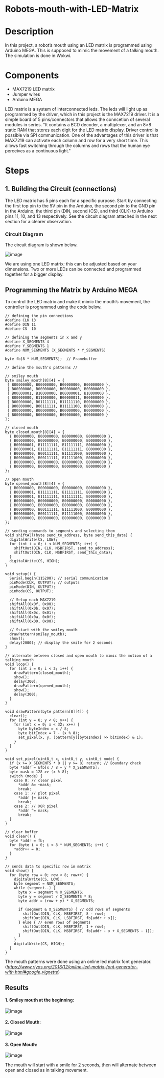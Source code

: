 # Robots-mouth-with-LED-Matrix

# Description 
In this project, a robot’s mouth using an LED matrix is programmed using Arduino MEGA. This is supposed to mimic the movement of a talking mouth. The simulation is done in Wokwi. 

# Components
-	MAX7219 LED matrix
-	Jumper wires 
-	Arduino MEGA

LED matrix is a system of interconnected leds. The leds will light up as programmed by the driver, which in this project is the MAX7219 driver. It is a simple board of 5 pins/connectors that allows the conncetion of several modules in series. "It contains a BCD decoder, a multiplexer, and an 8×8 static RAM that stores each digit for the LED matrix display. Driver control is possible via SPI communication. One of the advantages of this driver is that MAX7219 can activate each column and row for a very short time. This allows fast switching through the columns and rows that the human eye perceives as a continuous light."

# Steps 
## 1. Building the Circuit (connections) 
The LED matrix has 5 pins each for a specific purpose. Start by connecting the first top pin to the 5V pin in the Arduino, the second pin to the GND pin in the Arduino, the third pin (DIN, second (CS), and third (CLK) to Arduino pins 11, 10, and 13 respectively. 
See the circuit diagram attached in the next section for a clearer observation. 

### Circuit Diagram 
The circuit diagram is shown below. 
 
![image](https://github.com/user-attachments/assets/001ca607-a6f4-4250-81c9-7c9b21842f38)

We are using one LED matrix; this can be adjusted based on your dimensions. Two or more LEDs can be connected and programmed together for a bigger display. 

## Programming the Matrix by Arduino MEGA 
To control the LED matrix and make it mimic the mouth’s movement, the controller is programmed using the code below. 

```
// defining the pin connections
#define CLK 13
#define DIN 11
#define CS  10

// defining the segments in x and y
#define X_SEGMENTS 4
#define Y_SEGMENTS 1
#define NUM_SEGMENTS (X_SEGMENTS * Y_SEGMENTS)

byte fb[8 * NUM_SEGMENTS];  // Framebuffer

// define the mouth's patterns // 

// smiley mouth 
byte smiley_mouth[8][4] = {
 { B00000000, B00000000, B00000000, B00000000 },
 { B00000000, B00000000, B00000000, B00000000 },
 { B00000001, B10000000, B00000001, B10000000 },
 { B00000000, B11000000, B00000011, B00000000 },
 { B00000000, B01111111, B11111110, B00000000 },
 { B00000000, B00111111, B11111100, B00000000 },
 { B00000000, B00000000, B00000000, B00000000 },
 { B00000000, B00000000, B00000000, B00000000 }
};

// closed mouth
byte closed_mouth[8][4] = {
  { B00000000, B00000000, B00000000, B00000000 },
  { B00000000, B00000000, B00000000, B00000000 },
  { B00000001, B11111111, B11111111, B00000000 },
  { B00000001, B11111111, B11111111, B00000000 },
  { B00000000, B00111111, B11111000, B00000000 },
  { B00000000, B00111111, B11111000, B00000000 },
  { B00000000, B00000000, B00000000, B00000000 },
  { B00000000, B00000000, B00000000, B00000000 }
};

// open mouth 
byte opened_mouth[8][4] = {
  { B00000000, B00000000, B00000000, B00000000 },
  { B00000001, B11111111, B11111111, B00000000 },
  { B00000001, B11111111, B11111111, B00000000 },
  { B00000000, B00000000, B00000000, B00000000 },
  { B00000000, B00000000, B00000000, B00000000 },
  { B00000000, B00111111, B11111000, B00000000 },
  { B00000000, B00111111, B11111000, B00000000 },
  { B00000000, B00000000, B00000000, B00000000 }
};

// sending commands to segments and selecting them
void shiftAll(byte send_to_address, byte send_this_data) {
  digitalWrite(CS, LOW);
  for (int i = 0; i < NUM_SEGMENTS; i++) {
    shiftOut(DIN, CLK, MSBFIRST, send_to_address);
    shiftOut(DIN, CLK, MSBFIRST, send_this_data);
  }
  digitalWrite(CS, HIGH);
}

void setup() {
  Serial.begin(115200); // serial communication
  pinMode(CLK, OUTPUT); // outputs 
  pinMode(DIN, OUTPUT);
  pinMode(CS, OUTPUT);

  // Setup each MAX7219
  shiftAll(0x0f, 0x00); 
  shiftAll(0x0b, 0x07);
  shiftAll(0x0c, 0x01); 
  shiftAll(0x0a, 0x0f); 
  shiftAll(0x09, 0x00); 

  // Sstart with the smiley mouth
  drawPattern(smiley_mouth);
  show();
  delay(2000); // display the smile for 2 seconds
}

// alternate between closed and open mouth to mimic the motion of a talking mouth
void loop() {
  for (int i = 0; i < 3; i++) {
    drawPattern(closed_mouth);
    show();
    delay(300);
    drawPattern(opened_mouth);
    show();
    delay(300);
  }
}

void drawPattern(byte pattern[8][4]) {
  clear();
  for (int y = 0; y < 8; y++) {
    for (int x = 0; x < 32; x++) {
      byte byteIndex = x / 8;
      byte bitIndex = 7 - (x % 8);
      set_pixel(x, y, (pattern[y][byteIndex] >> bitIndex) & 1);
    }
  }
}

void set_pixel(uint8_t x, uint8_t y, uint8_t mode) {
  if (x >= X_SEGMENTS * 8 || y >= 8) return; // Boundary check
  byte *addr = &fb[x / 8 + y * X_SEGMENTS];
  byte mask = 128 >> (x % 8);
  switch (mode) {
    case 0: // clear pixel
      *addr &= ~mask;
      break;
    case 1: // plot pixel
      *addr |= mask;
      break;
    case 2: // XOR pixel
      *addr ^= mask;
      break;
  }
}

// clear buffer
void clear() {
  byte *addr = fb;
  for (byte i = 0; i < 8 * NUM_SEGMENTS; i++) {
    *addr++ = 0;
  }
}

// sends data to specific row in matrix 
void show() {
  for (byte row = 0; row < 8; row++) {
    digitalWrite(CS, LOW);
    byte segment = NUM_SEGMENTS;
    while (segment--) {
      byte x = segment % X_SEGMENTS;
      byte y = segment / X_SEGMENTS * 8;
      byte addr = (row + y) * X_SEGMENTS;

      if (segment & X_SEGMENTS) { // odd rows of segments
        shiftOut(DIN, CLK, MSBFIRST, 8 - row);
        shiftOut(DIN, CLK, LSBFIRST, fb[addr + x]);
      } else { // even rows of segments
        shiftOut(DIN, CLK, MSBFIRST, 1 + row);
        shiftOut(DIN, CLK, MSBFIRST, fb[addr - x + X_SEGMENTS - 1]);
      }
    }
    digitalWrite(CS, HIGH);
  }
}
```
The mouth patterns were done using an online led matrix font generator. (*https://www.riyas.org/2013/12/online-led-matrix-font-generator-with.html#google_vignette*) 

## Results 
#### 1. Smiley mouth at the beginning: 

 ![image](https://github.com/user-attachments/assets/aca8c632-0169-420a-9e9b-d3611f309813)


#### 2. Closed Mouth: 
 
![image](https://github.com/user-attachments/assets/74ca09e4-1b95-4355-9c6b-b77c227e67ff)


#### 3. Open Mouth: 

![image](https://github.com/user-attachments/assets/30634f8d-f327-47be-9b0d-1583f870bf2a)

  
The mouth will start with a smile for 2 seconds, then will alternate between open and closed as in talking movement. 

